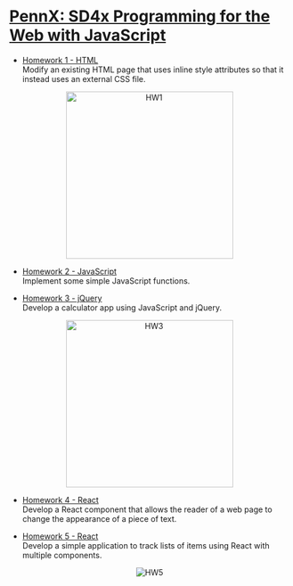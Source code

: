 # [PennX: SD4x Programming for the Web with JavaScript](https://www.edx.org/course/programming-web-javascript-pennx-sd4x)

* [Homework 1 - HTML](https://courses.edx.org/courses/course-v1:PennX+SD4x+2T2017/courseware/6d6b74bb9f8c43088e919a6310f19b39/da2fb7ae127c47ae883a6eb95a65bdb9/?activate_block_id=block-v1%3APennX%2BSD4x%2B2T2017%2Btype%40sequential%2Bblock%40da2fb7ae127c47ae883a6eb95a65bdb9)  
Modify an existing HTML page that uses inline style attributes so that it instead uses an external CSS file.  

<div style="text-align:center">
	<img src="https://github.com/luonglearnstocode/SD4x/blob/master/HW1/Hwk1-calendar.png?raw=true" alt="HW1" width="300" height="300">
</div>

* [Homework 2 - JavaScript](https://courses.edx.org/courses/course-v1:PennX+SD4x+2T2017/courseware/179922122c5f4cb180c57e33213faaf4/97c2cb935275489aa67314ff28f9629c/?child=first)  
Implement some simple JavaScript functions.

* [Homework 3 - jQuery](https://courses.edx.org/courses/course-v1:PennX+SD4x+2T2017/courseware/179922122c5f4cb180c57e33213faaf4/6f11927d2bfd4809b04eaa804a874711/?child=first)    
Develop a calculator app using JavaScript and jQuery. 
  
<div style="text-align:center">
	<img src="https://d37djvu3ytnwxt.cloudfront.net/assets/courseware/v1/b1cbf6fe88f95357b0c5129cb3fe123e/asset-v1:PennX+SD4x+2T2017+type@asset+block/calc.png" alt="HW3" width="300" height="300">
</div>

* [Homework 4 - React](https://courses.edx.org/courses/course-v1:PennX+SD4x+2T2017/courseware/05f321f8b38c400b96330598e23d639c/af88363d3c124691b0e1441ef4a1cd04/?activate_block_id=block-v1%3APennX%2BSD4x%2B2T2017%2Btype%40sequential%2Bblock%40af88363d3c124691b0e1441ef4a1cd04)      
Develop a React component that allows the reader of a web page to change the appearance of a piece of text.

* [Homework 5 - React](https://courses.edx.org/courses/course-v1:PennX+SD4x+2T2017/courseware/05f321f8b38c400b96330598e23d639c/316869bbc9304b30bde6890d32c251fa/?activate_block_id=block-v1%3APennX%2BSD4x%2B2T2017%2Btype%40sequential%2Bblock%40316869bbc9304b30bde6890d32c251fa)      
Develop a simple application to track lists of items using React with multiple components.

<div style="text-align:center">
	<img src="https://d37djvu3ytnwxt.cloudfront.net/assets/courseware/v1/f0e0d19e5464abe97f76ad136bf8315a/asset-v1:PennX+SD4x+2T2017+type@asset+block/important-list-tracker-3.png" alt="HW5">
</div>



